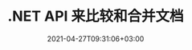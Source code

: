 ---
############################# Static ############################
layout: "product"
date: 2021-04-27T09:31:06+03:00
draft: false

product: "Comparison"
product_tag: "comparison"
platform: ".NET"
platform_tag: "net"

############################# Head ############################
head_title: "C# .NET 文档比较 API |比较和合并 PDF Word Excel Web 和文本"
head_description: "C# .NET 文档比较 API。比较和合并 PDF Word DOC DOCX、Excel 电子表格、PPT、PPTX、HTML、EMLX MSG、VSDX、DXF DWG 和图像文件格式."

############################# Header ############################
title: ".NET API 来比较和合并文档"
description: "使用文档比较 API 开发 .NET 应用程序，以比较和检查相同格式文档的内容和样式差异."
button:
    enable: true
    icon: "fas fa-arrow-down"
    label: "下载免费试用版"
    link: "https://downloads.groupdocs.com/comparison/net"

############################# SubMenu ############################
submenu:
    enable: true
    
    left:
        img_alt: "GroupDocs.Comparison for .NET"
        image: "/border/groupdocs-comparison-net.svg"
        product: "GroupDocs.Comparison"
        platform: ".NET"

    middle:
        button:
            # button loop
            - link: "#overview"
              text: "概述"

            # button loop
            - link: "#features"
              text: "特征"

            # button loop
            - link: "#support"
              text: "Support"

            # button loop
            - link: "https://products.groupdocs.app/comparison"
              text: "Live Demo"

            # button loop
            - link: "https://purchase.groupdocs.com/pricing/comparison/net"
              text: "价钱"

    right:
        link_download: "https://downloads.groupdocs.com/comparison"
        link_learn: "https://docs.groupdocs.com/comparison/net/"
        link_buy: "https://purchase.groupdocs.com"

############################# Overview ############################
overview:
    enable: true
    content: |
      GroupDocs.Comparison for .NET API 是一种快速可靠的解决方案，用于在 C#、ASP.NET 或其他 .NET 相关技术中相同格式的文档之间构建差异检查器应用程序。 .NET 比较库支持检查流行图像和文档格式（如 PDF、HTML、Outlook 电子邮件、微软办公软件 Word 文档、Excel 电子表格、PowerPoint 演示文稿、OneNote、Visio 图表、文字和图像。可以进行比较以检测单词、段落和字符的内容变化，同时提供列出差异摘要的比较文档。 GroupDocs.Comparison for .NET API 可以轻松提取源文档的基本信息。它还可以通过文件或流获取、比较和保存简单的密码启用以及加密文档。
        
      GroupDocs.Comparison for .NET 可用于在任何面向 .NET 平台的开发环境中开发应用程序。它与所有基于 .NET 的语言兼容，并支持可以安装 Mono 或 .NET 框架（包括 .NET Core）的流行操作系统（Windows、Linux、MacOS）。
    examples:
      enable: true
      
      
    tabs:
      enable: true
      
      ## TAB ONE ##
      tab_one:
        description: |
          以下是 .NET 的 GroupDocs.Comparison 的概述：
      
        right:
          enable: true
          icon: "fab fa-html5"
          title: "概述"
          content: |
            * 文件比较
            * HTML 文件比较
            * PDF比较
            * 图表比较
            * 比较文件内容
            * 比较文本样式s
      
      ## TAB TWO ##
      tab_two:
        description: |
          GroupDocs.Comparison for .NET 支持所有流行的 [文档文件格式](https://docs.groupdocs.com/comparison/net/supported-document-formats/)，包括：微软办公软件、PDF、图像等。
        left:
          enable: true
          table:
            # table loop
            - title: "Microsoft Office"
              content: |
                * **Word:** [DOC](https://products.groupdocs.com/comparison/net/doc/), [DOCX](https://products.groupdocs.com/comparison/net/docx/), [DOCM](https://products.groupdocs.com/comparison/net/docm/), [DOT](https://products.groupdocs.com/comparison/net/dot/), [DOTX](https://products.groupdocs.com/comparison/net/dotx/), [DOTM](https://products.groupdocs.com/comparison/net/dotm/), [RTF](https://products.groupdocs.com/comparison/net/rtf/), [TXT](https://products.groupdocs.com/comparison/net/txt/)
                * **Excel:** [XLS](https://products.groupdocs.com/comparison/net/xls/), [XLSX](https://products.groupdocs.com/comparison/net/xlsx/), [XLSM](https://products.groupdocs.com/comparison/net/xlsm/), [XLSB](https://products.groupdocs.com/comparison/net/xlsb/), [XLTM](https://products.groupdocs.com/comparison/net/xltm/), [XLT](https://products.groupdocs.com/comparison/net/xlt/), [XLTM](https://products.groupdocs.com/comparison/net/xltm/), [XLTX](https://products.groupdocs.com/comparison/net/xltx/), [XLAM](https://products.groupdocs.com/comparison/net/xlam/), [SXC](https://products.groupdocs.com/comparison/net/sxc/), [SpreadsheetML](https://products.groupdocs.com/comparison/net/xml/)
                * **PowerPoint:** [PPT](https://products.groupdocs.com/comparison/net/ppt/), [PPTX](https://products.groupdocs.com/comparison/net/pptx/), [PPS](https://products.groupdocs.com/comparison/net/pps/), [PPSX](https://products.groupdocs.com/comparison/net/ppsx/), [PPSM](https://products.groupdocs.com/comparison/net/ppsm/), [POT](https://products.groupdocs.com/comparison/net/pot/), [POTM](https://products.groupdocs.com/comparison/net/potm/), [POTX](https://products.groupdocs.com/comparison/net/potx/), [PPTM](https://products.groupdocs.com/comparison/net/pptm/)
                * **Visio:** [VSD](https://products.groupdocs.com/comparison/net/vsd/), [VDX](https://products.groupdocs.com/comparison/net/vdx/), [VSS](https://products.groupdocs.com/comparison/net/vss/), [VSSX](https://products.groupdocs.com/comparison/net/vssx/), [VSX](https://products.groupdocs.com/comparison/net/vsx/), [VST](https://products.groupdocs.com/comparison/net/vst/), [VSTX](https://products.groupdocs.com/comparison/net/vstx/), [VTX](https://products.groupdocs.com/comparison/net/vtx/), [VSDX](https://products.groupdocs.com/comparison/net/vsdx/), [VDW](https://products.groupdocs.com/comparison/net/vdw/), [VSTM](https://products.groupdocs.com/comparison/net/vstm/), [VSSM](https://products.groupdocs.com/comparison/net/vssm/), [VSDM](https://products.groupdocs.com/comparison/net/vsdm/)
                * **Outlook:** [MSG](https://products.groupdocs.com/comparison/net/msg/), [EML](https://products.groupdocs.com/comparison/net/eml/), [EMLX](https://products.groupdocs.com/comparison/net/emlx/), [PST](https://products.groupdocs.com/comparison/net/pst/), [OST](https://products.groupdocs.com/comparison/net/ost/)
                * **OneNote:** [ONE](https://products.groupdocs.com/comparison/net/one/)

        right:
          enable: true
          table:
            # table loop
            - title: "其他格式"
              content: |
                * **Portable**: [PDF](/comparison/net/pdf/) (PDF/A-1a, PDF/A-1b, PDF/A-2a)
                * **OpenDocument**: [ODT](/comparison/net/odt/), [ODS](/comparison/net/ods/), [ODP](/comparison/net/odp/)
                * **Images**: [BMP](/comparison/net/bmp/), [JPG](/comparison/net/jpg/), [JPEG](/comparison/net/jpeg/), [TIFF](/comparison/net/tiff/), [TIF](/comparison/net/tif/), [PNG](/comparison/net/png/), [GIF](/comparison/net/gif/), [DCM](/comparison/net/dcm/), [DICOM](/comparison/net/dicom/)
                * **AutoCAD**: [DWG](/comparison/net/dwg/), [DXF](/comparison/net/dxf/), [CAD](/comparison/net/cad/)
                * **Other**: [HTM](/comparison/net/htm/), [HTML](/comparison/net/html/), [CSV](/comparison/net/csv/), [DJVU](/comparison/net/djvu/), [OTP](/comparison/net/otp/), [OTT](/comparison/net/ott/)

      ## TAB THREE ##
      tab_three:
        description: |
          GroupDocs.Comparison for .NET 支持以下作品，Frameworks & 包管理器:
      
        left:
          enable: true
          table:
            # table loop
            - icon: "fab fa-windows"
              title: "操作系统"
              content: |
                * Windows Desktop
                * Windows Server
                * Windows Azure
                * Linux
                * MacOS

            # table loop
            - icon: "fas fa-code"
              title: "支持的框架"
              content: |
                * .NET Framework 2.0 或更高版本
                * Mono 框架 1.2 或更高版本
                * .NET 标准 2.0
                * .NET Core 2.0

        right:
          enable: true
          table:
            # table loop
            - icon: "fas fa-box"
              title: "包管理器"
              content: |
                * NuGet

            # table loop
            - icon: "fas fa-tools"
              title: "开发环境"
              content: |
                * Microsoft Visual Studio
                * Xamarin.Android
                * Xamarin.IOS
                * Xamarin.Mac
                * MonoDevelop

############################# Features ############################
features:
    enable: true
    title: ".NET 功能的 GroupDocs.Comparison"

    feature:
      # feature loop
      - icon: "fas fa-copy"
        content: "识别内容和字体样式的差异"

      # feature loop
      - icon: "fas fa-eye"
        content: "保存文件比较后发现的所有差异的汇总报告"

      # feature loop
      - icon: "fas fa-bolt"
        content: "分析差异并导出结果文件后应用或拒绝更改"
      
      # feature loop
      - icon: "fas fa-file-powerpoint"
        content: "在比较 Word 文件时支持 Microsoft Word“跟踪更改”功能"

      # feature loop
      - icon: "fas fa-code"
        content: "唯一地发现来自被比较的每个文档的变化"

      # feature loop
      - icon: "fas fa-cloud"
        content: "通过 Streams 读取和发送文档"

      # feature loop
      - icon: "fas fa-remove-format"
        content: "计量许可 – 根据 API 使用情况计费"

      # feature loop
      - icon: "fas fa-comment-slash"
        content: "将多个源文档与单个目标文档进行比较"

      # feature loop
      - icon: "fas fa-location-arrow"
        content: "相互比较 Word 文件的特定页面 – 接受或拒绝单个 Word 文档中的所有更改"

      # feature loop
      - icon: "fas fa-border-all"
        content: "合并多达 3 个 Word 文档并比较 Word 文件中使用的公式"

      # feature loop
      - icon: "fas fa-wrench"
        content: "从 filePath 获取有关文档的信息"

      # feature loop
      - icon: "fas fa-columns"
        content: "将 HTML 比较结果另存为图像"

      # feature loop
      - icon: "fas fa-file-word"
        content: "显示或隐藏已删除内容的选项"

      # feature loop
      - icon: "fas fa-envelope"
        content: "打开或关闭文档样式比较的选项"

      # feature loop
      - icon: "fas fa-print"
        content: "指定字符串以标记比较文档中的插入、删除和样式更改项"

      # feature loop
      - icon: "fas fa-file-archive"
        content: "指定单词分隔符和字体颜色以样式化比较文本"

      # feature loop
      - icon: "fas fa-lock"
        content: "计算 PDF、Word、PowerPoint 幻灯片和图表中更改的正确坐标"

      # feature loop
      - icon: "fas fa-file-code"
        content: "比较受密码保护的文件"
      
      # feature loop
      - icon: "fas fa-fill-drip"
        content: "比较电子表格中的图表标题 – 在生成的单元格文件中生成图表"

      # feature loop
      - icon: "fas fa-file-excel"
        content: "自动调整单元格文档结果文件中的自动形状"

      # feature loop
      - icon: "fas fa-heading"
        content: "访问详细摘要页面以检测源文档文件和目标文档文件之间的更改"

      # feature loop
      - icon: "fas fa-project-diagram"
        content: "比较最流行的编程和脚本语言文件"

      # feature loop
      - icon: "fas fa-cube"
        content: "比较多个（两个以上）PDF、Word、Excel、图表、电子邮件、文本和 OneNote 文档"

      # feature loop
      - icon: "fab fa-uncharted"
        content: "比较支持的文件格式的页眉和页脚"

      # feature loop
      - icon: "fab fa-uncharted"
        content: "比较 Word 文档格式的书签、变量和自定义属性"

    more_feature:
      # more_feature_loop
      - title: "使用 .NET API 轻松比较文档"
        content: |
          GroupDocs.Comparison for .NET API 为您提供了一种简单有效的方式来比较您的文件。以下示例显示了如何使用 C# 比较两个 DOCX 文档：

          ```cs
          string source = @"source.docx";
          string target = @"target.docx";
          Comparer comparer = new Comparer();
          // 比较两个文档
          ICompareResult result = comparer.Compare(source, target, new ComparisonSettings());
          ```
      # more_feature_loop
      - title: "选择详细程度进行比较"
        content: "使用 GroupDocs.Comparison for .NET，您可以指定要比较文档的程度。您可以选择低（逐字比较文本，成像网格的准确度 = 50）、中（逐个字符比较文本，成像网格的准确度 = 100）或高（逐个字符比较文本，成像网格的准确度 = 150)."

      # more_feature_loop
      - title: "支持文本样式比较"
        content: |
          GroupDocs.Comparison for .NET 提供了比较文本样式的功能。

          在比较文档的单词和字符时，可以比较字体名称、字体大小、字体颜色、字体样式（粗体、斜体、下划线、小型大写字母、超链接）和下划线颜色（如果适用）以找出差异。

          在比较段落时，您可以比较样式，例如段落对齐、缩进（左缩进、右缩进）、段落间距（后空格、前空格）、首行缩进和行距。

          GroupDocs.Comparison for .NET 还支持在适用的情况下比较页面的其他部分，例如页脚距离、页面高度和方向、边距（左、右、上和下）、边框线宽度和边框颜色。

############################# Support ############################
support:
    enable: true

############################# Solutions ############################
solutions:
    enable: true
    title: "GroupDocs.Comparison 为其他流行的开发环境提供文档查看 API"

    solution:
        # solution loop
        - img_alt: "GroupDocs.Comparison for Java"
          image: "/border/groupdocs-comparison-java.svg"
          product: "GroupDocs.Comparison"
          platform: "Java"
          link: "/comparison/java/"

############################# Back to top ###############################
back_to_top:
  enable: true
---